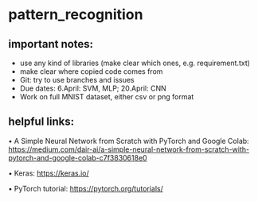 # pattern_recognition
## important notes:
- use any kind of libraries (make clear which ones, e.g. requirement.txt)
- make clear where copied code comes from
- Git: try to use branches and issues
- Due dates: 6.April: SVM, MLP; 20.April: CNN
- Work on full MNIST dataset, either csv or png format

## helpful links:
• A Simple Neural Network from Scratch with PyTorch and Google Colab: https://medium.com/dair-ai/a-simple-neural-network-from-scratch-with-pytorch-and-google-colab-c7f3830618e0

• Keras: https://keras.io/

• PyTorch tutorial: https://pytorch.org/tutorials/
